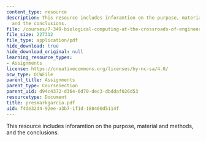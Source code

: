 ```yaml
---
content_type: resource
description: This resource includes inforamtion on the purpose, material and methods,
  and the conclusions.
file: /courses/7-349-biological-computing-at-the-crossroads-of-engineering-and-science-spring-2005/f4de32d492eea3b71f1d188460d5114f_presmarkgarcia.pdf
file_size: 227312
file_type: application/pdf
hide_download: true
hide_download_original: null
learning_resource_types:
- Assignments
license: https://creativecommons.org/licenses/by-nc-sa/4.0/
ocw_type: OCWFile
parent_title: Assignments
parent_type: CourseSection
parent_uid: d94c4372-d364-6d70-dec3-dbddaf026d53
resourcetype: Document
title: presmarkgarcia.pdf
uid: f4de32d4-92ee-a3b7-1f1d-188460d5114f
---
```

This resource includes inforamtion on the purpose, material and methods, and the conclusions.